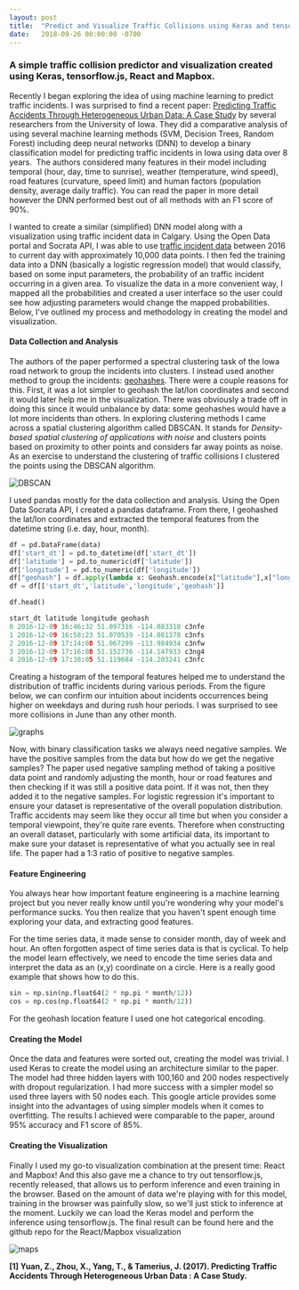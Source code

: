 ```yaml
---
layout: post
title:  "Predict and Visualize Traffic Collisions using Keras and tensorflow.js"
date:   2018-09-26 00:00:00 -0700
---
```

### A simple traffic collision predictor and visualization created using Keras, tensorflow.js, React and Mapbox.

Recently I began exploring the idea of using machine learning to predict traffic incidents. I was surprised to find a recent paper: [Predicting Traffic Accidents Through Heterogeneous Urban Data: A Case Study](http://urbcomp.ist.psu.edu/2017/papers/Predicting.pdf) by several researchers from the University of Iowa. They did a comparative analysis of using several machine learning methods (SVM, Decision Trees, Random Forest) including deep neural networks (DNN) to develop a binary classification model for predicting traffic incidents in Iowa using data over 8 years.  The authors considered many features in their model including temporal (hour, day, time to sunrise), weather (temperature, wind speed), road features (curvature, speed limit) and human factors (population density, average daily traffic). You can read the paper in more detail however the DNN performed best out of all methods with an F1 score of 90%.

I wanted to create a similar (simplified) DNN model along with a visualization using traffic incident data in Calgary. Using the Open Data portal and Socrata API, I was able to use [traffic incident data](https://data.calgary.ca/Transportation-Transit/Traffic-Incidents/35ra-9556) between 2016 to current day with approximately 10,000 data points. I then fed the training data into a DNN (basically a logistic regression model) that would classify, based on some input parameters, the probability of an traffic incident occurring in a given area. To visualize the data in a more convenient way, I mapped all the probabilities and created a user interface so the user could see how adjusting parameters would change the mapped probabilities. Below, I've outlined my process and methodology in creating the model and visualization.

#### Data Collection and Analysis

The authors of the paper performed a spectral clustering task of the Iowa road network to group the incidents into clusters. I instead used another method to group the incidents: [geohashes](https://en.wikipedia.org/wiki/Geohash). There were a couple reasons for this. First, it was a lot simpler to geohash the lat/lon coordinates and second it would later help me in the visualization. There was obviously a trade off in doing this since it would unbalance by data: some geohashes would have a lot more incidents than others. In exploring clustering methods I came across a spatial clustering algorithm called DBSCAN. It stands for _Density-based spatial clustering of applications with noise_ and clusters points based on proximity to other points and considers far away points as noise. As an exercise to understand the clustering of traffic collisions I clustered the points using the DBSCAN algorithm.

![DBSCAN](https://s3-us-west-2.amazonaws.com/smohiudd.github.co/keras-collision-prediction/dbscan_cluster_crop.png)

I used pandas mostly for the data collection and analysis. Using the Open Data Socrata API, I created a pandas dataframe. From there, I geohashed the lat/lon coordinates and extracted the temporal features from the datetime string (i.e. day, hour, month).

```python
df = pd.DataFrame(data)
df['start_dt'] = pd.to_datetime(df['start_dt'])
df['latitude'] = pd.to_numeric(df['latitude'])
df['longitude'] = pd.to_numeric(df['longitude'])
df["geohash"] = df.apply(lambda x: Geohash.encode(x["latitude"],x["longitude"],precision=5), axis = 1)
df = df[['start_dt','latitude','longitude','geohash']]

df.head()

start_dt latitude longitude geohash
0 2016-12-09 16:46:32 51.097316 -114.083318 c3nfe
1 2016-12-09 16:58:23 51.070539 -114.081378 c3nfs
2 2016-12-09 17:14:08 51.067299 -113.984934 c3nfw
3 2016-12-09 17:16:08 51.152736 -114.147933 c3ng4
4 2016-12-09 17:38:05 51.119684 -114.203241 c3nfc
```

Creating a histogram of the temporal features helped me to understand the distribution of traffic incidents during various periods. From the figure below, we can confirm our intuition about incidents occurrences being higher on weekdays and during rush hour periods. I was surprised to see more collisions in June than any other month.

![graphs](https://s3-us-west-2.amazonaws.com/smohiudd.github.co/keras-collision-prediction/time_hist.png)

Now, with binary classification tasks we always need negative samples. We have the positive samples from the data but how do we get the negative samples? The paper used negative sampling method of taking a positive data point and randomly adjusting the month, hour or road features and then checking if it was still a positive data point. If it was not, then they added it to the negative samples. For logistic regression it's important to ensure your dataset is representative of the overall population distribution. Traffic accidents may seem like they occur all time but when you consider a temporal viewpoint, they're quite rare events. Therefore when constructing an overall dataset, particularly with some artificial data, its important to make sure your dataset is representative of what you actually see in real life. The paper had a 1:3 ratio of positive to negative samples.

#### Feature Engineering

You always hear how important feature engineering is a machine learning project but you never really know until you're wondering why your model's performance sucks. You then realize that you haven't spent enough time exploring your data, and extracting good features.

For the time series data, it made sense to consider month, day of week and hour. An often forgotten aspect of time series data is that is cyclical. To help the model learn effectively, we need to encode the time series data and interpret the data as an (x,y) coordinate on a circle. Here is a really good example that shows how to do this.

```python
sin = np.sin(np.float64(2 * np.pi * month/12))
cos = np.cos(np.float64(2 * np.pi * month/12))
```

For the geohash location feature I used one hot categorical encoding.

#### Creating the Model

Once the data and features were sorted out, creating the model was trivial. I used Keras to create the model using an architecture similar to the paper. The model had three hidden layers with 100,160 and 200 nodes respectively with dropout regularization. I had more success with a simpler model so used three layers with 50 nodes each. This google article provides some insight into the advantages of using simpler models when it comes to overfitting. The results I achieved were comparable to the paper, around 95% accuracy and F1 score of 85%.

#### Creating the Visualization

Finally I used my go-to visualization combination at the present time: React and Mapbox! And this also gave me a chance to try out tensorflow.js, recently released, that allows us to perform inference and even training in the browser. Based on the amount of data we're playing with for this model, training in the browser was painfully slow, so we'll just stick to inference at the moment. Luckily we can load the Keras model and perform the inference using tensorflow.js. The final result can be found here and the github repo for the React/Mapbox visualization

![maps](https://s3-us-west-2.amazonaws.com/smohiudd.github.co/keras-collision-prediction/incident_screenshot2.png)

**[1] Yuan, Z., Zhou, X., Yang, T., & Tamerius, J. (2017). Predicting Traffic Accidents Through Heterogeneous Urban Data : A Case Study.**
